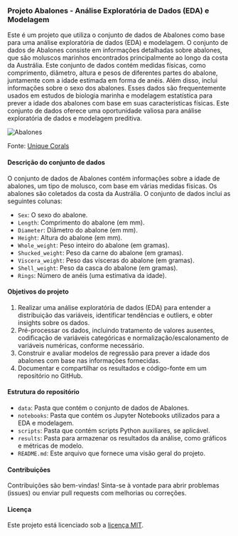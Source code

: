 ### Projeto Abalones - Análise Exploratória de Dados (EDA) e Modelagem

Este é um projeto que utiliza o conjunto de dados de Abalones como base para uma análise exploratória de dados (EDA) e modelagem. O conjunto de dados de Abalones consiste em informações detalhadas sobre abalones, que são moluscos marinhos encontrados principalmente ao longo da costa da Austrália. Este conjunto de dados contém medidas físicas, como comprimento, diâmetro, altura e pesos de diferentes partes do abalone, juntamente com a idade estimada em forma de anéis. Além disso, inclui informações sobre o sexo dos abalones. Esses dados são frequentemente usados em estudos de biologia marinha e modelagem estatística para prever a idade dos abalones com base em suas características físicas. Este conjunto de dados oferece uma oportunidade valiosa para análise exploratória de dados e modelagem preditiva.

![Abalones](https://reefbuilders.com/wp-content/blogs.dir/1/files/2021/08/abalone-bali-aquarium.jpeg)

Fonte: [Unique Corals](https://uniquecorals.com/blogs/news/our-rare-and-exclusive-abalones)

#### Descrição do conjunto de dados

O conjunto de dados de Abalones contém informações sobre a idade de abalones, um tipo de molusco, com base em várias medidas físicas. Os abalones são coletados da costa da Austrália. O conjunto de dados inclui as seguintes colunas:

- `Sex`: O sexo do abalone.
- `Length`: Comprimento do abalone (em mm).
- `Diameter`: Diâmetro do abalone (em mm).
- `Height`: Altura do abalone (em mm).
- `Whole_weight`: Peso inteiro do abalone (em gramas).
- `Shucked_weight`: Peso da carne do abalone (em gramas).
- `Viscera_weight`: Peso das vísceras do abalone (em gramas).
- `Shell_weight`: Peso da casca do abalone (em gramas).
- `Rings`: Número de anéis (uma estimativa da idade).

#### Objetivos do projeto

1. Realizar uma análise exploratória de dados (EDA) para entender a distribuição das variáveis, identificar tendências e outliers, e obter insights sobre os dados.
2. Pré-processar os dados, incluindo tratamento de valores ausentes, codificação de variáveis categóricas e normalização/escalonamento de variáveis numéricas, conforme necessário.
3. Construir e avaliar modelos de regressão para prever a idade dos abalones com base nas informações fornecidas.
4. Documentar e compartilhar os resultados e código-fonte em um repositório no GitHub.

#### Estrutura do repositório

- `data`: Pasta que contém o conjunto de dados de Abalones.
- `notebooks`: Pasta que contém os Jupyter Notebooks utilizados para a EDA e modelagem.
- `scripts`: Pasta que contém scripts Python auxiliares, se aplicável.
- `results`: Pasta para armazenar os resultados da análise, como gráficos e métricas de modelo.
- `README.md`: Este arquivo que fornece uma visão geral do projeto.

#### Contribuições

Contribuições são bem-vindas! Sinta-se à vontade para abrir problemas (issues) ou enviar pull requests com melhorias ou correções.

#### Licença

Este projeto está licenciado sob a [licença MIT](LICENSE).
